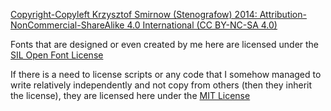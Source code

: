 [Copyright-Copyleft Krzysztof Smirnow (Stenografow) 2014: Attribution-NonCommercial-ShareAlike 4.0 International (CC BY-NC-SA 4.0)](https://creativecommons.org/licenses/by-nc-sa/4.0/)

Fonts that are designed or even created by me here are licensed under the [SIL Open Font License](https://openfontlicense.org/)

If there is a need to license scripts or any code that I somehow managed to write relatively independently and not copy from others (then they inherit the license), they are licensed here under the [MIT License](https://opensource.org/license/MIT)